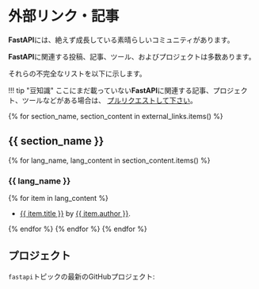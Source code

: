 # 外部リンク・記事

**FastAPI**には、絶えず成長している素晴らしいコミュニティがあります。

**FastAPI**に関連する投稿、記事、ツール、およびプロジェクトは多数あります。

それらの不完全なリストを以下に示します。

!!! tip "豆知識"
    ここにまだ載っていない**FastAPI**に関連する記事、プロジェクト、ツールなどがある場合は、 <a href="https://github.com/tiangolo/fastapi/edit/master/docs/en/data/external_links.yml" class="external-link" target="_blank">プルリクエストして下さい</a>。

{% for section_name, section_content in external_links.items() %}

## {{ section_name }}

{% for lang_name, lang_content in section_content.items() %}

### {{ lang_name }}

{% for item in lang_content %}

* <a href="{{ item.link }}" class="external-link" target="_blank">{{ item.title }}</a> by <a href="{{ item.author_link }}" class="external-link" target="_blank">{{ item.author }}</a>.

{% endfor %}
{% endfor %}
{% endfor %}

## プロジェクト

`fastapi`トピックの最新のGitHubプロジェクト:

<div class="github-topic-projects">
</div>
